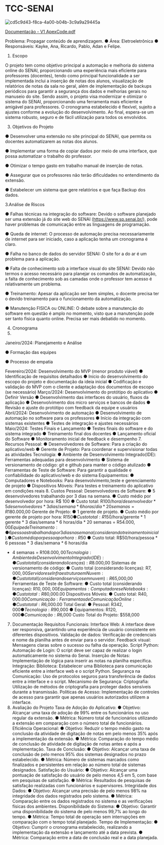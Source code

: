 # TCC-SENAI
![cd5c9d43-f8ca-4a00-b04b-3c9a9a29445a](https://github.com/adancard/TCC-SENAI/assets/140460362/02de6a5a-0ef8-4abb-83cf-fad55b96aa82)

[Documentação - V1 ApexCode.pdf](https://github.com/adancard/TCC-SENAI/files/14166409/Documentacao.-.V1.ApexCode.pdf)

Problema: Propagar conteúdo de
aprendizagem.
● Área: Eletroeletrônica
● Responsáveis: Kayke, Ana, Ricardo, Pablo, Adan e Felipe.
1. Escopo
   
O projeto tem como objetivo principal a automação e melhoria do sistema online do SENAI,
proporcionando uma experiência mais eficiente para professores (docentes), tendo como
principal funcionalidade a ser implementada inclui a inserção de notas dos alunos, visualização
de relatórios de notas da sala no geral, além de implementação de backups periódicos para
garantir a segurança dos dados e melhorias gerais no manuseio do site. Sendo assim, o projeto
visa modernizar e otimizar o sistema do SENAI, proporcionando uma ferramenta mais eficiente
e amigável para professores. O cronograma estabelecido é flexível, sujeito a ajustes conforme a
evolução do desenvolvimento. Ao final, espera-se um sistema robusto, seguro e de fácil
utilização para todos os envolvidos.

3. Objetivos do Projeto

● Desenvolver uma extensão no site principal do SENAI, que permita os docentes
automatizarem as notas dos alunos.

● Implementar uma forma de copiar dados por meio de uma interface, que possa
automatizar o trabalho do professor.

● Otimizar o tempo gasto em trabalho manual de inserção de notas.

● Assegurar que os professores não terão dificuldades no entendimento da
extensão.

● Estabelecer um sistema que gere relatórios e que faça Backup dos dados.

3.Análise de Riscos

● Falhas técnicas na integração do software: Devido o software planejado ser uma
extensão já do site web do SENAI (https://www.sp.senai.br/), pode haver
problemas de comunicação entre as linguagens de programação.

● Queda de internet: O processo de automação precisa necessariamente de internet
para ser iniciado, caso a aplicação tenha um cronograma é claro.

● Falha no banco de dados do servidor SENAI: O site for a do ar é um problema para
a aplicação.

● Falta de conhecimento sob a interface visual do site SENAI: Devido não termos o
acesso necessário para planejar os comandos de automatização, a falta de
conhecimento sob as camadas onde o professor tem acesso é relativamente um
problema.

● Treinamento: Apesar da aplicação ser bem simples, o docente precisa ter o devido
treinamento para o funcionamento da automatização.

● Manutenção FISICA ou ONLINE: O debate sobre a manutenção do software em
questão é amplo no momento, visto que a manutenção pode ser tanto fisica quanto
online. Precisa ser mais debatido no momento.

4. Cronograma
5. 
Janeiro/2024: Planejamento e Análise

● Formação das equipes

● Processo de empatia

Fevereiro/2024: Desenvolvimento do MVP (menor produto viável)
● Identificação de requisitos detalhados
● Início do desenvolvimento do escopo do projeto e documentação da ideia
inicial
● Codificação e validação do MVP com o cliente e adaptação dos
documentos de escopo (se necessário)
Março/2024: Desenvolvimento do protótipo do aplicativo
● Definir Versão
● Desenvolvimento das interfaces do usuário, fluxos da aplicação
● Desenvolvimento dos micro serviços e bancos de dados
● Revisão e ajuste do protótipo com feedback da equipe e usuários
Abril/2024: Desenvolvimento de automação
● Desenvolvimento de automação no software para os professores
● Início da integração com sistemas existentes
● Testes de integração e ajustes necessários
Maio/2024: Testes Finais e Lançamento
● Testes finais do software e do sistema integrado
● Treinamento final dos docentes
● Lançamento oficial do Software
● Monitoramento inicial de feedback e desempenho
7. Recursos
Pessoal:
● Desenvolvedores de Software:
Para a criação do aplicativo/web
● Gerente de Projeto:
Para coordenar e supervisionar todas as atividades
Tecnologia:
● Ambiente de Desenvolvimento Integrado(IDE):
Ferramentas adequadas para desenvolvimento
● Sistema de versionamento de código:
git e github para manter o código atulizado
● Ferramentas de Teste de Software:
Para garantir a qualidade e confiabilidade do aplicativo/web e do sistema
Equipamentos:
● Computadores e Notebooks:
Para desenvolvimento,teste e gerenciamento de projeto
● Dispositivos Móveis:
Para testes e treinamento do aplicativo em condições reais
8. Custos
Pessoal:
Desenvolvedores de Software:
● 5 desenvolvedores trabalhando por 3 dias na semana.
● Custo médio por desenvolvedor por hora: R$ 100
● Custo total: R$100/hora/desenvolvedor * 5 desenvolvedores * 3
dias/semana * 6 horas/dia * 20 semanas = R$180.000,00
Gerente de Projeto:
● 1 gerente de projeto.
● Custo médio por gerente de projeto por hora: R$150
● Custo total: R$150/hora/gerente * 1 gerente * 3 dias/semana * 6
horas/dia * 20 semanas = R$54.000,00
Equipe de Treinamento:
● 6 pessoas trabalhando por 3 dias na semana (considerando treinamento
inicial).
● Custo médio por pessoa por hora: R$50
● Custo total: R$50/hora/pessoa * 6 pessoas * 3 dias/semana * 6 horas/dia
* 4 semanas = R$108.000,00
Tecnologia:
Ambiente de Desenvolvimento Integrado (IDE):
● Custo total (considerando licenças): R$8.000,00
Sistemas de versionamento de código:
● Custo total (considerando licenças): R$7,000,00
Servidores e Infraestrutura em Nuvem:
● Custo total (considerando serviços em nuvem): R$65,000,00
Ferramentas de Teste de Software:
● Custo total (considerando licenças): R$10,000,00
Equipamentos:
Computadores e Notebooks:
● Custo total: R$80,000.00
Dispositivos Móveis:
● Custo total: R$40,000.00
Comunicação:
Ferramentas de Comunicação Online:
● Custo total: R$6,000.00
Total Geral:
● Pessoal: R$342,000
● Tecnologia: R$90,000
● Equipamentos: R$120,000
● Comunicação: R$6,000
Custo Total do Projeto: $558,000
7. Documentação
Requisitos Funcionais:
Interface Web:
A interface deve ser responsiva, garantindo uma experiência de usuário consistente em
diferentes dispositivos.
Validação de dados: Verificação de credenciais e nome da planilha antes de enviar para o
servidor.
Feedback visual: Mensagens claras sobre o sucesso ou falha da operação.
Script Python:
Automação de Login: O script deve ser capaz de realizar o login automaticamente no sistema
do Senai.
Inserção de Notas: Implementação de lógica para inserir as notas na planilha específica.
Integração:
Biblioteca: Estabelecer uma Biblioteca para comunicação eficiente entre a interface web e o
script Python.
Segurança na Comunicação: Uso de protocolos seguros para transferência de dados entre a
interface e o script.
Mecanismo de Segurança:
Criptografia: Utilização de métodos de criptografia para proteger dados sensíveis durante a
transmissão.
Políticas de Acesso: Implementação de controles de acesso para garantir que apenas usuários
autorizados utilizem a interface.
8. Avaliação do Projeto
Taxa de Adoção do Aplicativo:
● Objetivo: Alcançar uma taxa de adoção de 99% entre os funcionários no
uso regular da extensão.
● Métrica: Número total de funcionários utilizando a extensão em
comparação com o número total de funcionários.
Eficiência Operacional:
● Objetivo: Reduzir o tempo médio gasto na conclusão da atividade de
digitação de notas em pelo menos 35% após a implementação da
extensão.
● Métrica: Comparação do tempo médio de conclusão de atividade de
digitação de notas antes e após a implementação.
Taxa de Conclusão:
● Objetivo: Alcançar uma taxa de conclusão de pelo menos 95% dos
sistemas designados no prazo estabelecido.
● Métrica: Número de sistemas marcados como finalizados e persistentes
em relação ao número total de sistemas designados.
Satisfação do Usuário:
● Objetivo: Alcançar uma pontuação de satisfação do usuário de pelo
menos 4,5 em 5, com base em pesquisas de satisfação.
● Métrica: Resultados de pesquisas de satisfação realizadas com
funcionários e supervisores.
Integridade dos Dados:
● Objetivo: Alcançar uma precisão de pelo menos 98% na integridade dos
dados registrados pelo sistema.
● Métrica: Comparação entre os dados registrados no sistema e as
verificações físicas dos ambientes.
Disponibilidade do Sistema:
● Objetivo: Garantir uma disponibilidade do sistema de pelo menos 99,7%
ao longo do tempo.
● Métrica: Tempo total de operação sem interrupções em comparação com
o tempo total planejado.
Tempo de Implementação:
● Objetivo: Cumprir o cronograma estabelecido, realizando a
implementação da extensão e lançamento até a data prevista.
● Métrica: Comparação entre a data de conclusão real e a data planejada.

